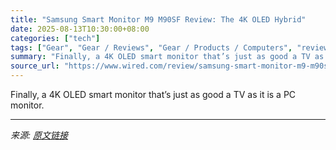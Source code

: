 ```yaml
---
title: "Samsung Smart Monitor M9 M90SF Review: The 4K OLED Hybrid"
date: 2025-08-13T10:30:00+08:00
categories: ["tech"]
tags: ["Gear", "Gear / Reviews", "Gear / Products / Computers", "review", "Reviews", "Monitors", "Samsung", "TVs", "displays", "home office", "Product Review"]
summary: "Finally, a 4K OLED smart monitor that’s just as good a TV as it is a PC monitor."
source_url: "https://www.wired.com/review/samsung-smart-monitor-m9-m90sf/"
---
```


Finally, a 4K OLED smart monitor that’s just as good a TV as it is a PC monitor.

---

*来源: [原文链接](https://www.wired.com/review/samsung-smart-monitor-m9-m90sf/)*
